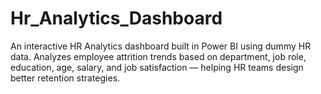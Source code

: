 # Hr_Analytics_Dashboard
An interactive HR Analytics dashboard built in Power BI using dummy HR data. Analyzes employee attrition trends based on department, job role, education, age, salary, and job satisfaction — helping HR teams design better retention strategies.
